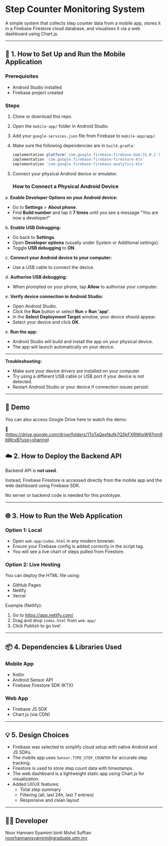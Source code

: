 # Step Counter Monitoring System

A simple system that collects step counter data from a mobile app, stores it in a Firebase Firestore cloud database, and visualises it via a web dashboard using Chart.js.

---

## 📱 1. How to Set Up and Run the Mobile Application

### Prerequisites
- Android Studio installed
- Firebase project created

### Steps
1. Clone or download this repo.
2. Open the `mobile-app/` folder in Android Studio.
3. Add your `google-services.json` file from Firebase to `mobile-app/app/`.
4. Make sure the following dependencies are in `build.gradle`:

    ```gradle
    implementation platform('com.google.firebase:firebase-bom:31.0.1')
    implementation 'com.google.firebase:firebase-firestore-ktx'
    implementation 'com.google.firebase:firebase-analytics-ktx'
    ```

5. Connect your physical Android device or emulator.
   ### How to Connect a Physical Android Device

a. **Enable Developer Options on your Android device:**
   - Go to **Settings** > **About phone**.
   - Find **Build number** and tap it **7 times** until you see a message "You are now a developer!"

b. **Enable USB Debugging:**
   - Go back to **Settings**.
   - Open **Developer options** (usually under System or Additional settings).
   - Toggle **USB debugging** to **ON**.

c. **Connect your Android device to your computer:**
   - Use a USB cable to connect the device.

d. **Authorise USB debugging:**
   - When prompted on your phone, tap **Allow** to authorise your computer.

e. **Verify device connection in Android Studio:**
   - Open Android Studio.
   - Click the **Run** button or select **Run > Run 'app'**.
   - In the **Select Deployment Target** window, your device should appear.
   - Select your device and click **OK**.

e. **Run the app:**
   - Android Studio will build and install the app on your physical device.
   - The app will launch automatically on your device.

---

**Troubleshooting:**

- Make sure your device drivers are installed on your computer.
- Try using a different USB cable or USB port if your device is not detected.
- Restart Android Studio or your device if connection issues persist.

---

## 🔗 Demo 

You can also access Google Drive here to watch the demo:

📂 (https://drive.google.com/drive/folders/1ToTaQexNufk7Q5kFXRWtxW97nm9bWcxB?usp=sharing)

## ☁️ 2. How to Deploy the Backend API

Backend API is **not used**.

Instead, Firebase Firestore is accessed directly from the mobile app and the web dashboard using Firebase SDK.

No server or backend code is needed for this prototype.

---

## 🌐 3. How to Run the Web Application

### Option 1: Local
- Open `web-app/index.html` in any modern browser.
- Ensure your Firebase config is added correctly in the script tag.
- You will see a live chart of steps pulled from Firestore.

### Option 2: Live Hosting
You can deploy the HTML file using:
- GitHub Pages
- Netlify
- Vercel

Example (Netlify):
1. Go to https://app.netlify.com/
2. Drag and drop `index.html` from `web-app/`
3. Click Publish to go live!

---

## 📦 4. Dependencies & Libraries Used

### Mobile App
- Kotlin
- Android Sensor API
- Firebase Firestore SDK (KTX)

### Web App
- Firebase JS SDK
- Chart.js (via CDN)

---

## 💡 5. Design Choices

- Firebase was selected to simplify cloud setup with native Android and JS SDKs.
- The mobile app uses `Sensor.TYPE_STEP_COUNTER` for accurate step tracking.
- Firestore is used to store step count data with timestamps.
- The web dashboard is a lightweight static app using Chart.js for visualization.
- Added UI/UX features:
  - Total step summary
  - Filtering (all, last 24h, last 7 entries)
  - Responsive and clean layout

---

## 👨‍💻 Developer

Noor Hannani Syamimi binti Mohd Suffian
noorhannanisyamimi@graduate.utm.my
